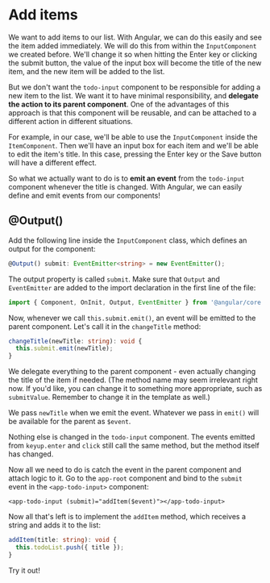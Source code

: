 # Add items

We want to add items to our list. With Angular, we can do this easily and see the item added immediately. We will do this from within the `InputComponent` we created before. We'll change it so when hitting the Enter key or clicking the submit button, the value of the input box will become the title of the new item, and the new item will be added to the list.

But we don't want the `todo-input` component to be responsible for adding a new item to the list. We want it to have minimal responsibility, and **delegate the action to its parent component**. One of the advantages of this approach is that this component will be reusable, and can be attached to a different action in different situations.

For example, in our case, we'll be able to use the `InputComponent` inside the `ItemComponent`. Then we'll have an input box for each item and we'll be able to edit the item's title. In this case, pressing the Enter key or the Save button will have a different effect.

So what we actually want to do is to **emit an event** from the `todo-input` component whenever the title is changed. With Angular, we can easily define and emit events from our components!

## @Output\(\)

Add the following line inside the `InputComponent` class, which defines an output for the component:

```typescript
@Output() submit: EventEmitter<string> = new EventEmitter();
```

The output property is called `submit`. Make sure that `Output` and `EventEmitter` are added to the import declaration in the first line of the file:

```typescript
import { Component, OnInit, Output, EventEmitter } from '@angular/core';
```

Now, whenever we call `this.submit.emit()`, an event will be emitted to the parent component. Let's call it in the `changeTitle` method:

```typescript
changeTitle(newTitle: string): void {
  this.submit.emit(newTitle);
}
```

We delegate everything to the parent component - even actually changing the title of the item if needed. \(The method name may seem irrelevant right now. If you'd like, you can change it to something more appropriate, such as `submitValue`. Remember to change it in the template as well.\)

We pass `newTitle` when we emit the event. Whatever we pass in `emit()` will be available for the parent as `$event`.

Nothing else is changed in the `todo-input` component. The events emitted from `keyup.enter` and `click` still call the same method, but the method itself has changed.

Now all we need to do is catch the event in the parent component and attach logic to it. Go to the `app-root` component and bind to the `submit` event in the `<app-todo-input>` component:

```markup
<app-todo-input (submit)="addItem($event)"></app-todo-input>
```

Now all that's left is to implement the `addItem` method, which receives a string and adds it to the list:

```typescript
addItem(title: string): void {    
  this.todoList.push({ title });
}
```

Try it out!

